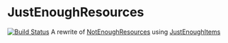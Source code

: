 # JustEnoughResources
[![Build Status](https://drone.io/github.com/way2muchnoise/JustEnoughResources/status.png)](https://drone.io/github.com/way2muchnoise/JustEnoughResources/latest)
A rewrite of [NotEnoughResources](https://github.com/hilburn/NotEnoughResources) using [JustEnoughItems](https://github.com/mezz/JustEnoughItems)
